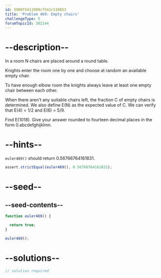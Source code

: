 ```yaml
---
id: 5900f5411000cf542c510053
title: 'Problem 469: Empty chairs'
challengeType: 5
forumTopicId: 302144
---
```


# --description--

In a room N chairs are placed around a round table.

Knights enter the room one by one and choose at random an available empty chair.

To have enough elbow room the knights always leave at least one empty chair between each other.

When there aren't any suitable chairs left, the fraction C of empty chairs is determined. We also define E(N) as the expected value of C. We can verify that E(4) = 1/2 and E(6) = 5/9.

Find E(1018). Give your answer rounded to fourteen decimal places in the form 0.abcdefghijklmn.

# --hints--

`euler469()` should return 0.56766764161831.

```js
assert.strictEqual(euler469(), 0.56766764161831);
```

# --seed--

## --seed-contents--

```js
function euler469() {

  return true;
}

euler469();
```

# --solutions--

```js
// solution required
```
